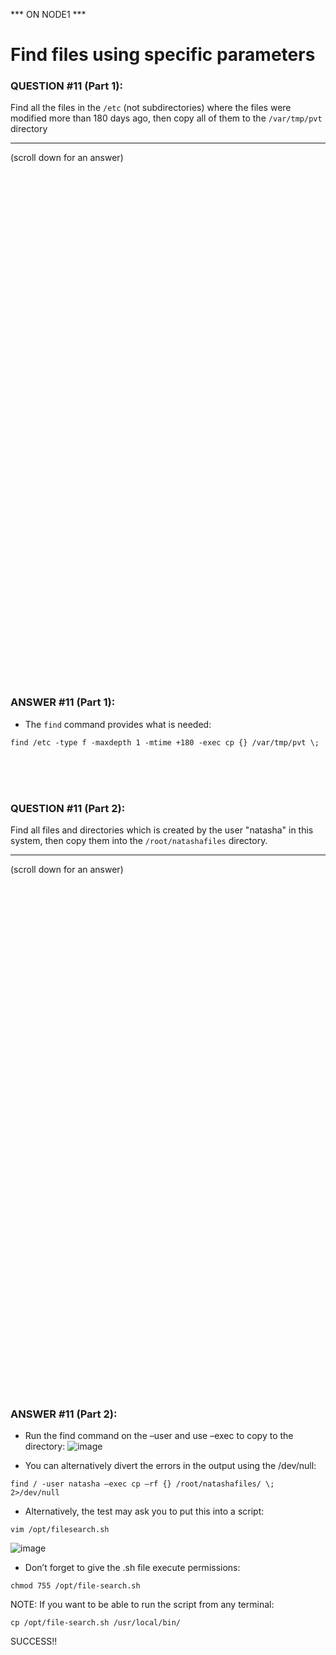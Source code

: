*** ON NODE1 ***

#  Find files using specific parameters

### QUESTION #11 (Part 1):
Find all the files in the ```/etc``` (not subdirectories) where the files were modified more than 180 days ago, then
copy all of them to the ```/var/tmp/pvt``` directory

***
(scroll down for an answer)

<br/><br/><br/><br/><br/><br/><br/><br/><br/><br/><br/><br/><br/><br/><br/><br/><br/><br/><br/><br/><br/><br/><br/><br/>
<br/><br/><br/><br/><br/><br/><br/><br/><br/><br/><br/><br/><br/><br/><br/><br/><br/><br/><br/><br/><br/><br/><br/><br/>

### ANSWER #11 (Part 1):
* The ```find``` command provides what is needed:
```
find /etc -type f -maxdepth 1 -mtime +180 -exec cp {} /var/tmp/pvt \;
```
<br/><br/><br/>
### QUESTION #11 (Part 2): 
Find all files and directories which is created by the user "natasha" in this system, then
copy them into the ```/root/natashafiles``` directory.

***
(scroll down for an answer)

<br/><br/><br/><br/><br/><br/><br/><br/><br/><br/><br/><br/><br/><br/><br/><br/><br/><br/><br/><br/><br/><br/><br/><br/>
<br/><br/><br/><br/><br/><br/><br/><br/><br/><br/><br/><br/><br/><br/><br/><br/><br/><br/><br/><br/><br/><br/><br/><br/>

### ANSWER #11 (Part 2):
* Run the find command on the –user and use –exec to copy to the directory:
![image](https://github.com/RedHatRanger/rhcsa9vagrant/assets/90477448/c88333a5-b9f8-414c-860b-231bfa39c283)

* You can alternatively divert the errors in the output using the /dev/null: 
```
find / -user natasha –exec cp –rf {} /root/natashafiles/ \; 2>/dev/null
```

* Alternatively, the test may ask you to put this into a script:
```
vim /opt/filesearch.sh
``` 
![image](https://github.com/RedHatRanger/rhcsa9vagrant/assets/90477448/a9be0bb8-dc84-47f4-b99d-8c89b366ff49)

* Don’t forget to give the .sh file execute permissions: 
```
chmod 755 /opt/file-search.sh
```

NOTE: If you want to be able to run the script from any terminal: 
```
cp /opt/file-search.sh /usr/local/bin/
```

SUCCESS!!
